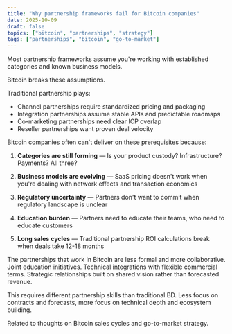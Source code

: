 ```yaml
---
title: "Why partnership frameworks fail for Bitcoin companies"
date: 2025-10-09
draft: false
topics: ["bitcoin", "partnerships", "strategy"]
tags: ["partnerships", "bitcoin", "go-to-market"]
---
```


Most partnership frameworks assume you're working with established categories and known business models.

Bitcoin breaks these assumptions.

Traditional partnership plays:
- Channel partnerships require standardized pricing and packaging
- Integration partnerships assume stable APIs and predictable roadmaps  
- Co-marketing partnerships need clear ICP overlap
- Reseller partnerships want proven deal velocity

Bitcoin companies often can't deliver on these prerequisites because:

1. **Categories are still forming** — Is your product custody? Infrastructure? Payments? All three?

2. **Business models are evolving** — SaaS pricing doesn't work when you're dealing with network effects and transaction economics

3. **Regulatory uncertainty** — Partners don't want to commit when regulatory landscape is unclear

4. **Education burden** — Partners need to educate their teams, who need to educate customers

5. **Long sales cycles** — Traditional partnership ROI calculations break when deals take 12-18 months

The partnerships that work in Bitcoin are less formal and more collaborative. Joint education initiatives. Technical integrations with flexible commercial terms. Strategic relationships built on shared vision rather than forecasted revenue.

This requires different partnership skills than traditional BD. Less focus on contracts and forecasts, more focus on technical depth and ecosystem building.

Related to thoughts on Bitcoin sales cycles and go-to-market strategy.
